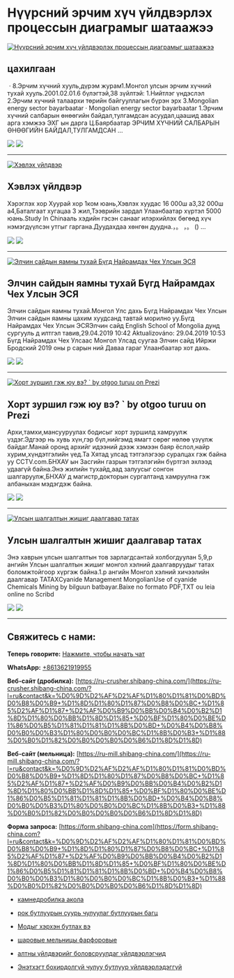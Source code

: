 # Нүүрсний эрчим хүч үйлдвэрлэх процессын диаграмыг шатаажээ

<a href="https://swt.shibang-china.com/?l=ru&img&k=%D0%9D%D2%AF%D2%AF%D1%80%D1%81%D0%BD%D0%B8%D0%B9+%D1%8D%D1%80%D1%87%D0%B8%D0%BC+%D1%85%D2%AF%D1%87+%D2%AF%D0%B9%D0%BB%D0%B4%D0%B2%D1%8D%D1%80%D0%BB%D1%8D%D1%85+%D0%BF%D1%80%D0%BE%D1%86%D0%B5%D1%81%D1%81%D1%8B%D0%BD+%D0%B4%D0%B8%D0%B0%D0%B3%D1%80%D0%B0%D0%BC%D1%8B%D0%B3+%D1%88%D0%B0%D1%82%D0%B0%D0%B0%D0%B6%D1%8D%D1%8D" target="_blank">![Нүүрсний эрчим хүч үйлдвэрлэх процессын диаграмыг шатаажээ](http://static.shibang-china.com/all-800x300/460.jpg)</a>

## цахилгаан
&nbsp;&#0183;&#32;8.Эрчим хүчний хууль,дүрэм журам1.Монгол улсын эрчим хүчний тухай хууль.2001.02.01.6 бүлэгтэй,38 зүйлтэй: 1.Нийтлэг үндэслэл 2.Эрчим хүчний талаархи төрийн байгууллагын бүрэн эрх 3.Mongolian energy sector bayarbaatar&nbsp;&#0183;&#32;Mongolian energy sector bayarbaatar 1.Эрчим хүчний салбарын өнөөгийн байдал,тулгамдсан асуудал,цаашид авах арга хэмжээ ЭХГ ын дарга Ц.Баярбаатар ЭРЧИМ ХҮЧНИЙ САЛБАРЫН ӨНӨӨГИЙН БАЙДАЛ,ТУЛГАМДСАН …


<a href="https://whatsapp.shibangsoft.com/WhatsApp.php" target="_blank" title="WhatsApp">![](http://static.shibang-china.com/icon/whatsapp.png)</a> <a href="https://swt.shibang-china.com/?l=ru&icon&k=%D0%9D%D2%AF%D2%AF%D1%80%D1%81%D0%BD%D0%B8%D0%B9+%D1%8D%D1%80%D1%87%D0%B8%D0%BC+%D1%85%D2%AF%D1%87+%D2%AF%D0%B9%D0%BB%D0%B4%D0%B2%D1%8D%D1%80%D0%BB%D1%8D%D1%85+%D0%BF%D1%80%D0%BE%D1%86%D0%B5%D1%81%D1%81%D1%8B%D0%BD+%D0%B4%D0%B8%D0%B0%D0%B3%D1%80%D0%B0%D0%BC%D1%8B%D0%B3+%D1%88%D0%B0%D1%82%D0%B0%D0%B0%D0%B6%D1%8D%D1%8D" target="_blank">![](http://static.shibang-china.com/icon/chat-ru.png)</a>

---

<a href="https://swt.shibang-china.com/?l=ru&img&k=%D0%9D%D2%AF%D2%AF%D1%80%D1%81%D0%BD%D0%B8%D0%B9+%D1%8D%D1%80%D1%87%D0%B8%D0%BC+%D1%85%D2%AF%D1%87+%D2%AF%D0%B9%D0%BB%D0%B4%D0%B2%D1%8D%D1%80%D0%BB%D1%8D%D1%85+%D0%BF%D1%80%D0%BE%D1%86%D0%B5%D1%81%D1%81%D1%8B%D0%BD+%D0%B4%D0%B8%D0%B0%D0%B3%D1%80%D0%B0%D0%BC%D1%8B%D0%B3+%D1%88%D0%B0%D1%82%D0%B0%D0%B0%D0%B6%D1%8D%D1%8D" target="_blank">![Хэвлэх үйлдвэр](http://static.shibang-china.com/all-800x300/918.jpg)</a>

## Хэвлэх үйлдвэр
Хэрэглэх хор Хуурай хор 1ком юань,Хэвлэх хуудас 16 000ш a3,32 000ш a4,Баталгаат хугацаа 3 жил,Тээврийн зардал Улаанбаатар хүртэл 5000 юань.Study In Chinaаль хэдийн гэсэн санааг илэрхийлэх бөгөөд хүч нэмэгдүүлсэн утгыг гаргана.Дуудахдаа хөнгөн дуудна.，。 ，。 () …


<a href="https://whatsapp.shibangsoft.com/WhatsApp.php" target="_blank" title="WhatsApp">![](http://static.shibang-china.com/icon/whatsapp.png)</a> <a href="https://swt.shibang-china.com/?l=ru&icon&k=%D0%9D%D2%AF%D2%AF%D1%80%D1%81%D0%BD%D0%B8%D0%B9+%D1%8D%D1%80%D1%87%D0%B8%D0%BC+%D1%85%D2%AF%D1%87+%D2%AF%D0%B9%D0%BB%D0%B4%D0%B2%D1%8D%D1%80%D0%BB%D1%8D%D1%85+%D0%BF%D1%80%D0%BE%D1%86%D0%B5%D1%81%D1%81%D1%8B%D0%BD+%D0%B4%D0%B8%D0%B0%D0%B3%D1%80%D0%B0%D0%BC%D1%8B%D0%B3+%D1%88%D0%B0%D1%82%D0%B0%D0%B0%D0%B6%D1%8D%D1%8D" target="_blank">![](http://static.shibang-china.com/icon/chat-ru.png)</a>

---

<a href="https://swt.shibang-china.com/?l=ru&img&k=%D0%9D%D2%AF%D2%AF%D1%80%D1%81%D0%BD%D0%B8%D0%B9+%D1%8D%D1%80%D1%87%D0%B8%D0%BC+%D1%85%D2%AF%D1%87+%D2%AF%D0%B9%D0%BB%D0%B4%D0%B2%D1%8D%D1%80%D0%BB%D1%8D%D1%85+%D0%BF%D1%80%D0%BE%D1%86%D0%B5%D1%81%D1%81%D1%8B%D0%BD+%D0%B4%D0%B8%D0%B0%D0%B3%D1%80%D0%B0%D0%BC%D1%8B%D0%B3+%D1%88%D0%B0%D1%82%D0%B0%D0%B0%D0%B6%D1%8D%D1%8D" target="_blank">![Элчин сайдын яамны тухай Бүгд Найрамдах Чех Улсын ЭСЯ](http://static.shibang-china.com/all-800x300/1214.jpg)</a>

## Элчин сайдын яамны тухай Бүгд Найрамдах Чех Улсын ЭСЯ
Элчин сайдын яамны тухай.Монгол Улс дахь Бүгд Найрамдах Чех Улсын Элчин сайдын яамны цахим хуудсанд тавтай морилно уу.Бүгд Найрамдах Чех Улсын ЭСЯЭлчин сайд English School of Mongolia дунд сургууль д илтгэл тавив,29.04.2019 10:42 Aktualizov&#225;no: 29.04.2019 10:53 Бүгд Найрамдах Чех Улсаас Монгол Улсад суугаа Элчин сайд Ийржи Бродский 2019 оны р сарын ний Даваа гараг Улаанбаатар хот дахь.


<a href="https://whatsapp.shibangsoft.com/WhatsApp.php" target="_blank" title="WhatsApp">![](http://static.shibang-china.com/icon/whatsapp.png)</a> <a href="https://swt.shibang-china.com/?l=ru&icon&k=%D0%9D%D2%AF%D2%AF%D1%80%D1%81%D0%BD%D0%B8%D0%B9+%D1%8D%D1%80%D1%87%D0%B8%D0%BC+%D1%85%D2%AF%D1%87+%D2%AF%D0%B9%D0%BB%D0%B4%D0%B2%D1%8D%D1%80%D0%BB%D1%8D%D1%85+%D0%BF%D1%80%D0%BE%D1%86%D0%B5%D1%81%D1%81%D1%8B%D0%BD+%D0%B4%D0%B8%D0%B0%D0%B3%D1%80%D0%B0%D0%BC%D1%8B%D0%B3+%D1%88%D0%B0%D1%82%D0%B0%D0%B0%D0%B6%D1%8D%D1%8D" target="_blank">![](http://static.shibang-china.com/icon/chat-ru.png)</a>

---

<a href="https://swt.shibang-china.com/?l=ru&img&k=%D0%9D%D2%AF%D2%AF%D1%80%D1%81%D0%BD%D0%B8%D0%B9+%D1%8D%D1%80%D1%87%D0%B8%D0%BC+%D1%85%D2%AF%D1%87+%D2%AF%D0%B9%D0%BB%D0%B4%D0%B2%D1%8D%D1%80%D0%BB%D1%8D%D1%85+%D0%BF%D1%80%D0%BE%D1%86%D0%B5%D1%81%D1%81%D1%8B%D0%BD+%D0%B4%D0%B8%D0%B0%D0%B3%D1%80%D0%B0%D0%BC%D1%8B%D0%B3+%D1%88%D0%B0%D1%82%D0%B0%D0%B0%D0%B6%D1%8D%D1%8D" target="_blank">![Хорт зуршил гэж юу вэ? ` by otgoo turuu on Prezi](http://static.shibang-china.com/all-800x300/1084.jpg)</a>

## Хорт зуршил гэж юу вэ? ` by otgoo turuu on Prezi
Архи,тамхи,мансууруулах бодисыг хорт зуршилд хамруулж үздэг.Эдгээр нь хувь хүн,гэр бүл,нийгэмд ямагт сөрөг нөлөө үзүүлж байдаг.Манай оронд архийг идээний дээж хэмээн баяр ёслол,найр хурим,хүндэтгэлийн үед.Та Хятад улсад тэтгэлэгээр суралцах гэж байна уу CCTV.com.БНХАУ ын Засгийн газрын тэтгэлэгийн бүртгэл эхлээд удаагүй байна.Энэ жилийн тухайд,аад залуусыг сонгон шалгаруулж,БНХАУ д магистр,докторын сургалтанд хамруулна гэж албаныхан мэдэгдэж байна.


<a href="https://whatsapp.shibangsoft.com/WhatsApp.php" target="_blank" title="WhatsApp">![](http://static.shibang-china.com/icon/whatsapp.png)</a> <a href="https://swt.shibang-china.com/?l=ru&icon&k=%D0%9D%D2%AF%D2%AF%D1%80%D1%81%D0%BD%D0%B8%D0%B9+%D1%8D%D1%80%D1%87%D0%B8%D0%BC+%D1%85%D2%AF%D1%87+%D2%AF%D0%B9%D0%BB%D0%B4%D0%B2%D1%8D%D1%80%D0%BB%D1%8D%D1%85+%D0%BF%D1%80%D0%BE%D1%86%D0%B5%D1%81%D1%81%D1%8B%D0%BD+%D0%B4%D0%B8%D0%B0%D0%B3%D1%80%D0%B0%D0%BC%D1%8B%D0%B3+%D1%88%D0%B0%D1%82%D0%B0%D0%B0%D0%B6%D1%8D%D1%8D" target="_blank">![](http://static.shibang-china.com/icon/chat-ru.png)</a>

---

<a href="https://swt.shibang-china.com/?l=ru&img&k=%D0%9D%D2%AF%D2%AF%D1%80%D1%81%D0%BD%D0%B8%D0%B9+%D1%8D%D1%80%D1%87%D0%B8%D0%BC+%D1%85%D2%AF%D1%87+%D2%AF%D0%B9%D0%BB%D0%B4%D0%B2%D1%8D%D1%80%D0%BB%D1%8D%D1%85+%D0%BF%D1%80%D0%BE%D1%86%D0%B5%D1%81%D1%81%D1%8B%D0%BD+%D0%B4%D0%B8%D0%B0%D0%B3%D1%80%D0%B0%D0%BC%D1%8B%D0%B3+%D1%88%D0%B0%D1%82%D0%B0%D0%B0%D0%B6%D1%8D%D1%8D" target="_blank">![Улсын шалгалтын жишиг даалгавар татах](http://static.shibang-china.com/all-800x300/1025.jpg)</a>

## Улсын шалгалтын жишиг даалгавар татах
Энэ хаврын улсын шалгалтын тов зарлагдсантай холбогдуулан 5,9,р ангийн Улсын шалгалтын жишиг монгол хэлний даалгавруудыг татах боломжтойгоор хүргэж байна.1.р ангийн Монгол хэлний хичээлийн даалгавар ТАТАХCyanide Management MongolianUse of cyanide Chemicals Mining by bilguun batbayar.Baixe no formato PDF,TXT ou leia online no Scribd


<a href="https://whatsapp.shibangsoft.com/WhatsApp.php" target="_blank" title="WhatsApp">![](http://static.shibang-china.com/icon/whatsapp.png)</a> <a href="https://swt.shibang-china.com/?l=ru&icon&k=%D0%9D%D2%AF%D2%AF%D1%80%D1%81%D0%BD%D0%B8%D0%B9+%D1%8D%D1%80%D1%87%D0%B8%D0%BC+%D1%85%D2%AF%D1%87+%D2%AF%D0%B9%D0%BB%D0%B4%D0%B2%D1%8D%D1%80%D0%BB%D1%8D%D1%85+%D0%BF%D1%80%D0%BE%D1%86%D0%B5%D1%81%D1%81%D1%8B%D0%BD+%D0%B4%D0%B8%D0%B0%D0%B3%D1%80%D0%B0%D0%BC%D1%8B%D0%B3+%D1%88%D0%B0%D1%82%D0%B0%D0%B0%D0%B6%D1%8D%D1%8D" target="_blank">![](http://static.shibang-china.com/icon/chat-ru.png)</a>

---
## Свяжитесь с нами:

**Теперь говорите:** [Нажмите, чтобы начать чат](https://swt.shibang-china.com?l=ru&contact&k=%D0%9D%D2%AF%D2%AF%D1%80%D1%81%D0%BD%D0%B8%D0%B9+%D1%8D%D1%80%D1%87%D0%B8%D0%BC+%D1%85%D2%AF%D1%87+%D2%AF%D0%B9%D0%BB%D0%B4%D0%B2%D1%8D%D1%80%D0%BB%D1%8D%D1%85+%D0%BF%D1%80%D0%BE%D1%86%D0%B5%D1%81%D1%81%D1%8B%D0%BD+%D0%B4%D0%B8%D0%B0%D0%B3%D1%80%D0%B0%D0%BC%D1%8B%D0%B3+%D1%88%D0%B0%D1%82%D0%B0%D0%B0%D0%B6%D1%8D%D1%8D)

**WhatsApp:**  [+8613621919955](https://whatsapp.shibangsoft.com/WhatsApp.php)

**Веб-сайт (дробилка):** [https://ru-crusher.shibang-china.com/](https://ru-crusher.shibang-china.com/?l=ru&contact&k=%D0%9D%D2%AF%D2%AF%D1%80%D1%81%D0%BD%D0%B8%D0%B9+%D1%8D%D1%80%D1%87%D0%B8%D0%BC+%D1%85%D2%AF%D1%87+%D2%AF%D0%B9%D0%BB%D0%B4%D0%B2%D1%8D%D1%80%D0%BB%D1%8D%D1%85+%D0%BF%D1%80%D0%BE%D1%86%D0%B5%D1%81%D1%81%D1%8B%D0%BD+%D0%B4%D0%B8%D0%B0%D0%B3%D1%80%D0%B0%D0%BC%D1%8B%D0%B3+%D1%88%D0%B0%D1%82%D0%B0%D0%B0%D0%B6%D1%8D%D1%8D)

**Веб-сайт (мельница):** [https://ru-mill.shibang-china.com/](https://ru-mill.shibang-china.com/?l=ru&contact&k=%D0%9D%D2%AF%D2%AF%D1%80%D1%81%D0%BD%D0%B8%D0%B9+%D1%8D%D1%80%D1%87%D0%B8%D0%BC+%D1%85%D2%AF%D1%87+%D2%AF%D0%B9%D0%BB%D0%B4%D0%B2%D1%8D%D1%80%D0%BB%D1%8D%D1%85+%D0%BF%D1%80%D0%BE%D1%86%D0%B5%D1%81%D1%81%D1%8B%D0%BD+%D0%B4%D0%B8%D0%B0%D0%B3%D1%80%D0%B0%D0%BC%D1%8B%D0%B3+%D1%88%D0%B0%D1%82%D0%B0%D0%B0%D0%B6%D1%8D%D1%8D)

**Форма запроса:** [https://form.shibang-china.com](https://form.shibang-china.com?l=ru&contact&k=%D0%9D%D2%AF%D2%AF%D1%80%D1%81%D0%BD%D0%B8%D0%B9+%D1%8D%D1%80%D1%87%D0%B8%D0%BC+%D1%85%D2%AF%D1%87+%D2%AF%D0%B9%D0%BB%D0%B4%D0%B2%D1%8D%D1%80%D0%BB%D1%8D%D1%85+%D0%BF%D1%80%D0%BE%D1%86%D0%B5%D1%81%D1%81%D1%8B%D0%BD+%D0%B4%D0%B8%D0%B0%D0%B3%D1%80%D0%B0%D0%BC%D1%8B%D0%B3+%D1%88%D0%B0%D1%82%D0%B0%D0%B0%D0%B6%D1%8D%D1%8D)

* [камнедробилка акола](../126/%D0%BA%D0%B0%D0%BC%D0%BD%D0%B5%D0%B4%D1%80%D0%BE%D0%B1%D0%B8%D0%BB%D0%BA%D0%B0%20%D0%B0%D0%BA%D0%BE%D0%BB%D0%B0.md)

* [рок бутлуурын суурь чулуулаг бутлуурын багц](../129/%D1%80%D0%BE%D0%BA%20%D0%B1%D1%83%D1%82%D0%BB%D1%83%D1%83%D1%80%D1%8B%D0%BD%20%D1%81%D1%83%D1%83%D1%80%D1%8C%20%D1%87%D1%83%D0%BB%D1%83%D1%83%D0%BB%D0%B0%D0%B3%20%D0%B1%D1%83%D1%82%D0%BB%D1%83%D1%83%D1%80%D1%8B%D0%BD%20%D0%B1%D0%B0%D0%B3%D1%86.md)

* [Модыг хэрхэн бутлах вэ](../127/%D0%9C%D0%BE%D0%B4%D1%8B%D0%B3%20%D1%85%D1%8D%D1%80%D1%85%D1%8D%D0%BD%20%D0%B1%D1%83%D1%82%D0%BB%D0%B0%D1%85%20%D0%B2%D1%8D.md)

* [шаровые мельницы фарфоровые](../126/%D1%88%D0%B0%D1%80%D0%BE%D0%B2%D1%8B%D0%B5%20%D0%BC%D0%B5%D0%BB%D1%8C%D0%BD%D0%B8%D1%86%D1%8B%20%D1%84%D0%B0%D1%80%D1%84%D0%BE%D1%80%D0%BE%D0%B2%D1%8B%D0%B5.md)

* [алтны үйлдвэрийг боловсруулдаг үйлдвэрлэгчид](../126/%D0%B0%D0%BB%D1%82%D0%BD%D1%8B%20%D2%AF%D0%B9%D0%BB%D0%B4%D0%B2%D1%8D%D1%80%D0%B8%D0%B9%D0%B3%20%D0%B1%D0%BE%D0%BB%D0%BE%D0%B2%D1%81%D1%80%D1%83%D1%83%D0%BB%D0%B4%D0%B0%D0%B3%20%D2%AF%D0%B9%D0%BB%D0%B4%D0%B2%D1%8D%D1%80%D0%BB%D1%8D%D0%B3%D1%87%D0%B8%D0%B4.md)

* [Энэтхэгт бохирдолгүй чулуу бутлуур үйлдвэрлэдэггүй](../130/%D0%AD%D0%BD%D1%8D%D1%82%D1%85%D1%8D%D0%B3%D1%82%20%D0%B1%D0%BE%D1%85%D0%B8%D1%80%D0%B4%D0%BE%D0%BB%D0%B3%D2%AF%D0%B9%20%D1%87%D1%83%D0%BB%D1%83%D1%83%20%D0%B1%D1%83%D1%82%D0%BB%D1%83%D1%83%D1%80%20%D2%AF%D0%B9%D0%BB%D0%B4%D0%B2%D1%8D%D1%80%D0%BB%D1%8D%D0%B4%D1%8D%D0%B3%D0%B3%D2%AF%D0%B9.md)